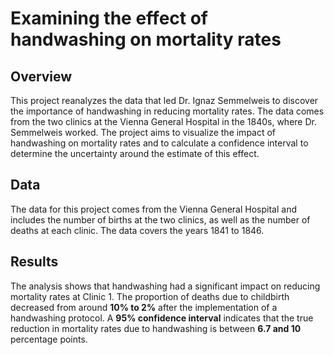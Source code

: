 # Examining the effect of handwashing on mortality rates
## Overview
This project reanalyzes the data that led Dr. Ignaz Semmelweis to discover the importance of handwashing in reducing mortality rates. The data comes from the two clinics at the Vienna General Hospital in the 1840s, where Dr. Semmelweis worked. The project aims to visualize the impact of handwashing on mortality rates and to calculate a confidence interval to determine the uncertainty around the estimate of this effect.

## Data
The data for this project comes from the Vienna General Hospital and includes the number of births at the two clinics, as well as the number of deaths at each clinic. The data covers the years 1841 to 1846.

## Results
The analysis shows that handwashing had a significant impact on reducing mortality rates at Clinic 1. The proportion of deaths due to childbirth decreased from around **10% to 2%** after the implementation of a handwashing protocol. A **95% confidence interval** indicates that the true reduction in mortality rates due to handwashing is between **6.7 and 10** percentage points.



